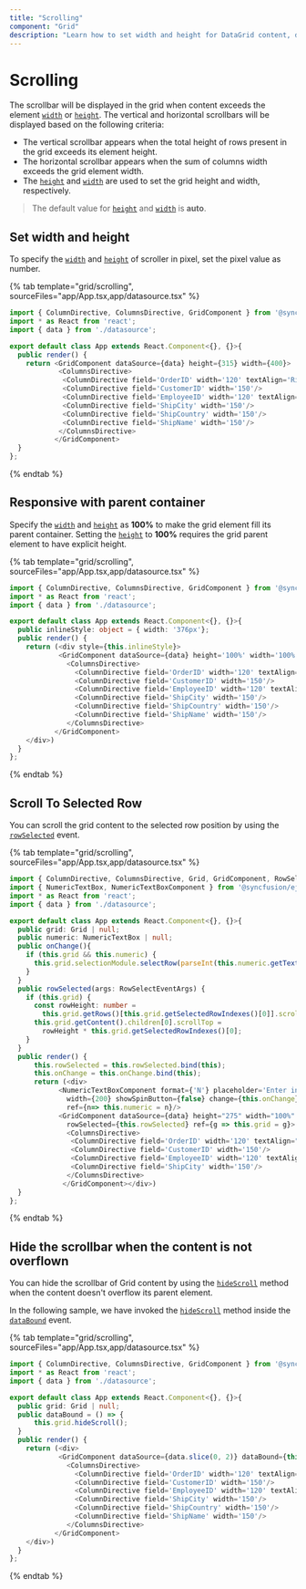 ```yaml
---
title: "Scrolling"
component: "Grid"
description: "Learn how to set width and height for DataGrid content, display a scrollbar, freeze rows and columns, and make the DataGrid responsive with a parent container."
---
```


# Scrolling

 The scrollbar will be displayed in the grid when content exceeds the element [`width`](../api/grid/#width) or [`height`](../api/grid/#height).
 The vertical and horizontal scrollbars will be displayed based on the following criteria:

* The vertical scrollbar appears when the total height of rows present in the grid exceeds its element height.
* The horizontal scrollbar appears when the sum of columns width exceeds the grid element width.
* The [`height`](../api/grid/#height) and
[`width`](../api/grid/#width) are used to set the grid height and width, respectively.

> The default value for [`height`](../api/grid/#height) and [`width`](../api/grid/#width) is **auto**.

## Set width and height

To specify the [`width`](../api/grid/#width) and [`height`](../api/grid/#height)
of scroller in pixel, set the pixel value as number.

{% tab template="grid/scrolling", sourceFiles="app/App.tsx,app/datasource.tsx" %}

```typescript
import { ColumnDirective, ColumnsDirective, GridComponent } from '@syncfusion/ej2-react-grids';
import * as React from 'react';
import { data } from './datasource';

export default class App extends React.Component<{}, {}>{
  public render() {
    return <GridComponent dataSource={data} height={315} width={400}>
            <ColumnsDirective>
             <ColumnDirective field='OrderID' width='120' textAlign='Right'/>
             <ColumnDirective field='CustomerID' width='150'/>
             <ColumnDirective field='EmployeeID' width='120' textAlign='Right'/>
             <ColumnDirective field='ShipCity' width='150'/>
             <ColumnDirective field='ShipCountry' width='150'/>
             <ColumnDirective field='ShipName' width='150'/>
            </ColumnsDirective>
           </GridComponent>
  }
};
```

{% endtab %}

## Responsive with parent container

Specify the [`width`](../api/grid/#width) and [`height`](../api/grid/#height) as **100%** to make the grid element fill its parent container.
Setting the [`height`](../api/grid/#height) to **100%** requires the grid parent element to have explicit height.

{% tab template="grid/scrolling", sourceFiles="app/App.tsx,app/datasource.tsx" %}

```typescript
import { ColumnDirective, ColumnsDirective, GridComponent } from '@syncfusion/ej2-react-grids';
import * as React from 'react';
import { data } from './datasource';

export default class App extends React.Component<{}, {}>{
  public inlineStyle: object = { width: '376px'};
  public render() {
    return (<div style={this.inlineStyle}>
            <GridComponent dataSource={data} height='100%' width='100%'>
              <ColumnsDirective>
                <ColumnDirective field='OrderID' width='120' textAlign='Right'/>
                <ColumnDirective field='CustomerID' width='150'/>
                <ColumnDirective field='EmployeeID' width='120' textAlign='Right'/>
                <ColumnDirective field='ShipCity' width='150'/>
                <ColumnDirective field='ShipCountry' width='150'/>
                <ColumnDirective field='ShipName' width='150'/>
              </ColumnsDirective>
           </GridComponent>
    </div>)
  }
};
```

{% endtab %}

## Scroll To Selected Row

You can scroll the grid content to the selected row position by using the [`rowSelected`](../api/grid/#rowselected) event.

{% tab template="grid/scrolling", sourceFiles="app/App.tsx,app/datasource.tsx" %}

```typescript
import { ColumnDirective, ColumnsDirective, Grid, GridComponent, RowSelectEventArgs } from '@syncfusion/ej2-react-grids';
import { NumericTextBox, NumericTextBoxComponent } from '@syncfusion/ej2-react-inputs';
import * as React from 'react';
import { data } from './datasource';

export default class App extends React.Component<{}, {}>{
  public grid: Grid | null;
  public numeric: NumericTextBox | null;
  public onChange(){
    if (this.grid && this.numeric) {
      this.grid.selectionModule.selectRow(parseInt(this.numeric.getText(), 10));
    }
  }
  public rowSelected(args: RowSelectEventArgs) {
    if (this.grid) {
      const rowHeight: number =
        this.grid.getRows()[this.grid.getSelectedRowIndexes()[0]].scrollHeight;
      this.grid.getContent().children[0].scrollTop =
        rowHeight * this.grid.getSelectedRowIndexes()[0];
    }
  }
  public render() {
      this.rowSelected = this.rowSelected.bind(this);
      this.onChange = this.onChange.bind(this);
      return (<div>
            <NumericTextBoxComponent format={'N'} placeholder='Enter index to select a row'
              width={200} showSpinButton={false} change={this.onChange}
              ref={n=> this.numeric = n}/>
            <GridComponent dataSource={data} height="275" width="100%"
              rowSelected={this.rowSelected} ref={g => this.grid = g}>
              <ColumnsDirective>
               <ColumnDirective field='OrderID' width='120' textAlign="Right"/>
               <ColumnDirective field='CustomerID' width='150'/>
               <ColumnDirective field='EmployeeID' width='120' textAlign="Right"/>
               <ColumnDirective field='ShipCity' width='150'/>
              </ColumnsDirective>
             </GridComponent></div>)
  }
};
```

{% endtab %}

## Hide the scrollbar when the content is not overflown

You can hide the scrollbar of Grid content by using the [`hideScroll`](../api/grid/#hidescroll) method when the content doesn't overflow its parent element.

In the following sample, we have invoked the [`hideScroll`](../api/grid/#hidescroll) method inside the [`dataBound`](../api/grid/#databound) event.

{% tab template="grid/scrolling", sourceFiles="app/App.tsx,app/datasource.tsx" %}

```typescript
import { ColumnDirective, ColumnsDirective, GridComponent } from '@syncfusion/ej2-react-grids';
import * as React from 'react';
import { data } from './datasource';

export default class App extends React.Component<{}, {}>{
  public grid: Grid | null;
  public dataBound = () => {
      this.grid.hideScroll();
  }
  public render() {
    return (<div>
            <GridComponent dataSource={data.slice(0, 2)} dataBound={this.dataBound} height='312' ref={g => this.grid = g}>
              <ColumnsDirective>
                <ColumnDirective field='OrderID' width='120' textAlign='Right'/>
                <ColumnDirective field='CustomerID' width='150'/>
                <ColumnDirective field='EmployeeID' width='120' textAlign='Right'/>
                <ColumnDirective field='ShipCity' width='150'/>
                <ColumnDirective field='ShipCountry' width='150'/>
                <ColumnDirective field='ShipName' width='150'/>
              </ColumnsDirective>
           </GridComponent>
    </div>)
  }
};
```

{% endtab %}
